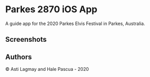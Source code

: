 # Parkes 2870 iOS App
A guide app for the 2020 Parkes Elvis Festival in Parkes, Australia.


## Screenshots


## Authors
© Asti Lagmay and Hale Pascua - 2020
